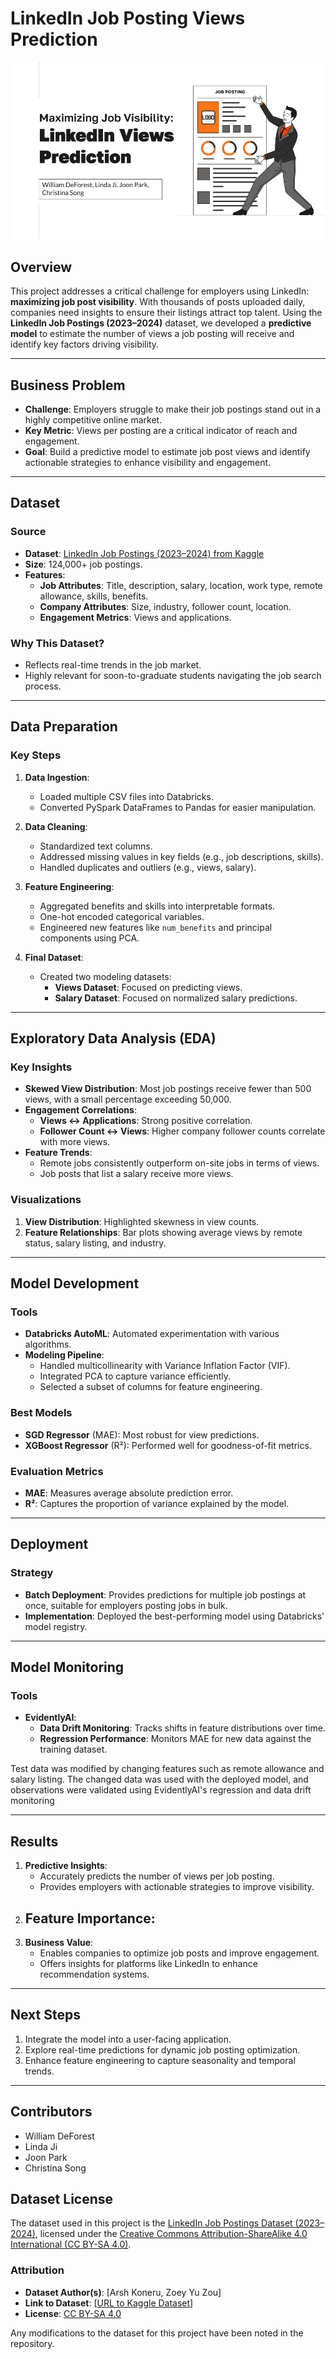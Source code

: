 # LinkedIn Job Posting Views Prediction

![Title Slide](images/ML%20Ops%20Final%20Presentation%20Draft.jpg)

## Overview
This project addresses a critical challenge for employers using LinkedIn: **maximizing job post visibility**. With thousands of posts uploaded daily, companies need insights to ensure their listings attract top talent. Using the **LinkedIn Job Postings (2023–2024)** dataset, we developed a **predictive model** to estimate the number of views a job posting will receive and identify key factors driving visibility.

---

## Business Problem
- **Challenge**: Employers struggle to make their job postings stand out in a highly competitive online market.
- **Key Metric**: Views per posting are a critical indicator of reach and engagement.
- **Goal**: Build a predictive model to estimate job post views and identify actionable strategies to enhance visibility and engagement.

---

## Dataset
### Source
- **Dataset**: [LinkedIn Job Postings (2023–2024) from Kaggle](https://www.kaggle.com/datasets/arshkon/linkedin-job-postings/data)
- **Size**: 124,000+ job postings.
- **Features**:
  - **Job Attributes**: Title, description, salary, location, work type, remote allowance, skills, benefits.
  - **Company Attributes**: Size, industry, follower count, location.
  - **Engagement Metrics**: Views and applications.

### Why This Dataset?
- Reflects real-time trends in the job market.
- Highly relevant for soon-to-graduate students navigating the job search process.

---

## Data Preparation
### Key Steps
1. **Data Ingestion**:
   - Loaded multiple CSV files into Databricks.
   - Converted PySpark DataFrames to Pandas for easier manipulation.

2. **Data Cleaning**:
   - Standardized text columns.
   - Addressed missing values in key fields (e.g., job descriptions, skills).
   - Handled duplicates and outliers (e.g., views, salary).

3. **Feature Engineering**:
   - Aggregated benefits and skills into interpretable formats.
   - One-hot encoded categorical variables.
   - Engineered new features like `num_benefits` and principal components using PCA.

4. **Final Dataset**:
   - Created two modeling datasets:
     - **Views Dataset**: Focused on predicting views.
     - **Salary Dataset**: Focused on normalized salary predictions.

---

## Exploratory Data Analysis (EDA)
### Key Insights
- **Skewed View Distribution**: Most job postings receive fewer than 500 views, with a small percentage exceeding 50,000.
- **Engagement Correlations**:
  - **Views ↔ Applications**: Strong positive correlation.
  - **Follower Count ↔ Views**: Higher company follower counts correlate with more views.
- **Feature Trends**:
  - Remote jobs consistently outperform on-site jobs in terms of views.
  - Job posts that list a salary receive more views.

### Visualizations
1. **View Distribution**: Highlighted skewness in view counts.
2. **Feature Relationships**: Bar plots showing average views by remote status, salary listing, and industry.

---

## Model Development
### Tools
- **Databricks AutoML**: Automated experimentation with various algorithms.
- **Modeling Pipeline**:
  - Handled multicollinearity with Variance Inflation Factor (VIF).
  - Integrated PCA to capture variance efficiently.
  - Selected a subset of columns for feature engineering.

### Best Models
- **SGD Regressor** (MAE): Most robust for view predictions.
- **XGBoost Regressor** (R²): Performed well for goodness-of-fit metrics.

### Evaluation Metrics
- **MAE**: Measures average absolute prediction error.
- **R²**: Captures the proportion of variance explained by the model.

---

## Deployment
### Strategy
- **Batch Deployment**: Provides predictions for multiple job postings at once, suitable for employers posting jobs in bulk.
- **Implementation**: Deployed the best-performing model using Databricks' model registry.

---

## Model Monitoring
### Tools
- **EvidentlyAI**:
  - **Data Drift Monitoring**: Tracks shifts in feature distributions over time.
  - **Regression Performance**: Monitors MAE for new data against the training dataset.
 
Test data was modified by changing features such as remote allowance and salary listing. The changed data was used with the deployed model, and observations were validated using EvidentlyAI's regression and data drift monitoring

---

## Results
1. **Predictive Insights**:
   - Accurately predicts the number of views per job posting.
   - Provides employers with actionable strategies to improve visibility.
2. **Feature Importance**:
   - 
3. **Business Value**:
   - Enables companies to optimize job posts and improve engagement.
   - Offers insights for platforms like LinkedIn to enhance recommendation systems.

---

## Next Steps
1. Integrate the model into a user-facing application.
2. Explore real-time predictions for dynamic job posting optimization.
3. Enhance feature engineering to capture seasonality and temporal trends.

---

## Contributors
- William DeForest
- Linda Ji
- Joon Park
- Christina Song

## Dataset License
The dataset used in this project is the [LinkedIn Job Postings Dataset (2023–2024)]([https://www.kaggle.com/your-dataset-link](https://www.kaggle.com/datasets/arshkon/linkedin-job-postings/data)), licensed under the [Creative Commons Attribution-ShareAlike 4.0 International (CC BY-SA 4.0)](https://creativecommons.org/licenses/by-sa/4.0/).

### Attribution
- **Dataset Author(s)**: [Arsh Koneru, Zoey Yu Zou]
- **Link to Dataset**: [[URL to Kaggle Dataset](https://www.kaggle.com/datasets/arshkon/linkedin-job-postings/data)]
- **License**: [CC BY-SA 4.0](https://creativecommons.org/licenses/by-sa/4.0/)

Any modifications to the dataset for this project have been noted in the repository.
